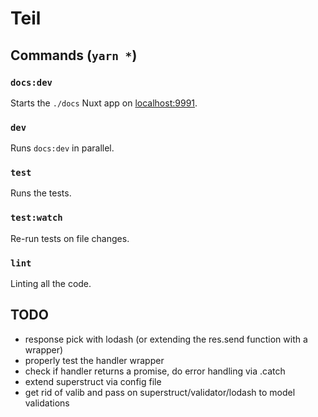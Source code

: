 # Teil

## Commands (`yarn *`)

### `docs:dev`

Starts the `./docs` Nuxt app on [localhost:9991](http://localhost:9991).

### `dev`

Runs `docs:dev` in parallel.

### `test`

Runs the tests.

### `test:watch`

Re-run tests on file changes.

### `lint`

Linting all the code.

## TODO

- response pick with lodash (or extending the res.send function with a wrapper)
- properly test the handler wrapper
- check if handler returns a promise, do error handling via .catch
- extend superstruct via config file
- get rid of valib and pass on superstruct/validator/lodash to model validations
